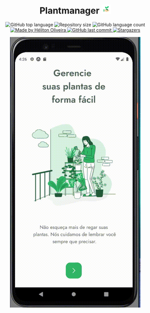 <h1 align="center" justifyContent="center">
  Plantmanager
  <img src="./.github/icon.png" width="30" >
</h1>

<p align="center">
  <img alt="GitHub top language" src="https://img.shields.io/github/languages/top/helitonoliveiraa/plantmanager.svg?color=%2332B768">

  <img alt="Repository size" src="https://img.shields.io/github/repo-size/helitonoliveiraa/plantmanager.svg?color=%2332B768">

  <img alt="GitHub language count" src="https://img.shields.io/github/languages/count/helitonoliveiraa/plantmanager?color=%2332B768">

  <a href="https://www.linkedin.com/in/helitonoliveira/">
    <img alt="Made by Héliton Oliveira" src="https://img.shields.io/badge/made%20by-Héliton Oliveira-%2332B768">
  </a>

  <a href="https://github.com/helitonoliveiraa/plantmanager?/commits/master">
    <img alt="GitHub last commit" src="https://img.shields.io/github/last-commit/helitonoliveiraa/plantmanager??color=%2332B768">
  </a>

  <a href="https://github.com/helitonoliveiraa/plantmanager/stargazers" >
    <img alt="Stargazers" src="https://img.shields.io/github/stars/helitonoliveiraa/plantmanager?style=social" />
  </a>
</p>

<p align="center">
    <img src="./.github/demo.gif"  >
</p>

